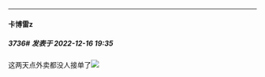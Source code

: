 

*****

####  卡博雷z  
##### 3736#       发表于 2022-12-16 19:35

这两天点外卖都没人接单了<img src="https://static.saraba1st.com/image/smiley/face2017/125.png" referrerpolicy="no-referrer">

